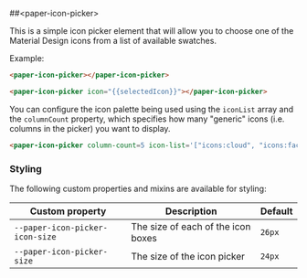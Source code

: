 ##&lt;paper-icon-picker&gt;

This is a simple icon picker element that will allow you to choose one
of the Material Design icons from a list of available swatches.

Example:

```html
<paper-icon-picker></paper-icon-picker>

<paper-icon-picker icon="{{selectedIcon}}"></paper-icon-picker>
```

You can configure the icon palette being used using the `iconList` array and
the `columnCount` property, which specifies how many "generic" icons (i.e. columns
in the picker) you want to display.

```html
<paper-icon-picker column-count=5 icon-list='["icons:cloud", "icons:face", "icons:work", "icons:pets", "icons:perm-contact-calendar"]'></paper-icon-picker>
```

### Styling

The following custom properties and mixins are available for styling:

| Custom property | Description | Default |
| --- | --- | --- |
| `--paper-icon-picker-icon-size` | The size of each of the icon boxes | `26px` |
| `--paper-icon-picker-size` | The size of the icon picker | `24px` |
